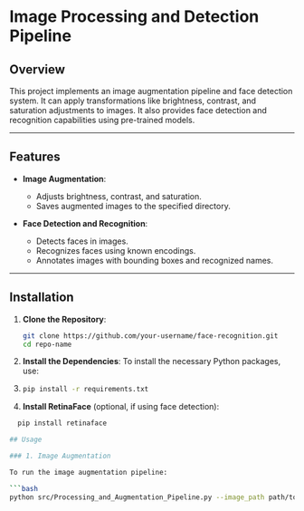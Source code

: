 # Image Processing and Detection Pipeline

## Overview

This project implements an image augmentation pipeline and face detection system. It can apply transformations like brightness, contrast, and saturation adjustments to images. It also provides face detection and recognition capabilities using pre-trained models.

***

## Features

- **Image Augmentation**: 
  - Adjusts brightness, contrast, and saturation.
  - Saves augmented images to the specified directory.
  
- **Face Detection and Recognition**:
  - Detects faces in images.
  - Recognizes faces using known encodings.
  - Annotates images with bounding boxes and recognized names.

***

## Installation

1. **Clone the Repository**:
   ```bash
   git clone https://github.com/your-username/face-recognition.git
   cd repo-name

1. **Install the Dependencies**: To install the necessary Python packages, use:
2. ```bash
   pip install -r requirements.txt

3. **Install RetinaFace** (optional, if using face detection):
  ```bash
    pip install retinaface

## Usage

### 1. Image Augmentation

To run the image augmentation pipeline:

```bash
python src/Processing_and_Augmentation_Pipeline.py --image_path path/to/image --output_folder path/to/output

